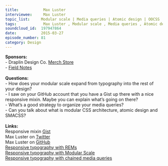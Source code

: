 ```yaml
--- 
title:           Max Luster 
interviewee:     Max Luster 
topic_list:     Modular scale | Media queries | Atomic design | OOCSS | SMACCS
tags:            Max Luster , Modular scale , Media queries , Atomic design , OOCSS , SMACCS
soundcloud_id:  197947864
date:           2015-03-27
episode_number: 81
category: Design
---
```


<p class="show_notes_display"><b>Sponsors:<br></b>- Draplin Design Co. <a rel="nofollow" target="_blank" href="http://draplin.com/merch/">Merch Store</a><br>- <a rel="nofollow" target="_blank" href="http://fieldnotesbrand.com/">Field Notes</a><br><b><br>Questions:</b><br>- How does your modular scale expand from typography into the rest of your design?<br>- I saw on your GitHub account that you have a Gist up there with a nice responsive mixin. Maybe you can explain what’s going on there?<br>- What’s a good strategy to organize your media queries?<br>- Can you talk about what is modular CSS architecture, atomic design and SMACSS?<br><br><b>Links:<br></b>Responsive mixin <a rel="nofollow" target="_blank" href="https://gist.github.com/maxluster/168e650267bac9faaafd">Gist</a><br>Max Luster on <a rel="nofollow" target="_blank" href="https://twitter.com/maxluster">Twitter</a><br>Max Luster on <a rel="nofollow" target="_blank" href="https://github.com/maxluster">GitHub</a><br><a rel="nofollow" target="_blank" href="https://bugsnag.com/blog/responsive-typography-with-rems">Responsive typography with REMs</a><br><a rel="nofollow" target="_blank" href="https://bugsnag.com/blog/responsive-typography-with-modular-scale">Responsive typography with Modular Scale</a><br><a rel="nofollow" target="_blank" href="https://bugsnag.com/blog/responsive-typography-with-chained-media-queries">Responsive typography with chained media queries</a><br></p>
